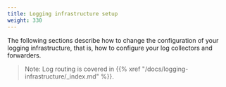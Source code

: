 ```yaml
---
title: Logging infrastructure setup
weight: 330
---
```


The following sections describe how to change the configuration of your logging infrastructure, that is, how to configure your log collectors and forwarders.

> Note: Log routing is covered in {{% xref "/docs/logging-infrastructure/_index.md" %}}.


